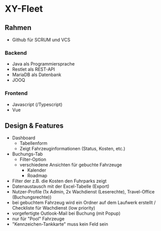 # XY-Fleet
## Rahmen
- Github für SCRUM und VCS
### Backend
- Java als Programmiersprache
- Restlet als REST-API
- MariaDB als Datenbank
- JOOQ
### Frontend
- Javascript (/Typescript)
- Vue
## Design & Features
- Dashboard
  - Tabellenform
  - Zeigt Fahrzeuginformationen (Status, Kosten, etc.)
- Buchungs-Tab
  - Filter-Option
  - verschiedene Ansichten für gebuchte Fahrzeuge
    - Kalender
    - Roadmap
- Filter der z.B. die Kosten den Fuhrparks zeigt
- Datenaustausch mit der Excel-Tabelle (Export)
- Nutzer-Profile (1x Admin, 2x Wachdienst (Leserechte), Travel-Office (Buchungsrechte))
- bei gebuchtem Fahrzeug wird ein Ordner auf dem Laufwerk erstellt / Checkliste für Wachdienst (low priority)
- vorgefertigte Outlook-Mail bei Buchung (mit Popup)
- nur für "Pool" Fahrzeuge
- "Kennzeichen-Tankkarte" muss kein Feld sein
